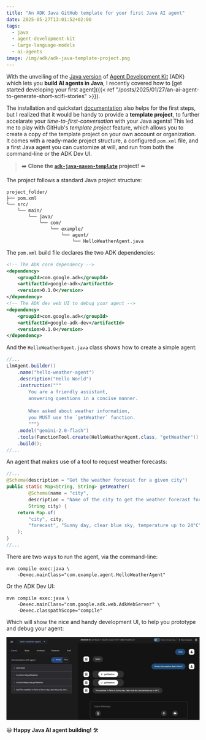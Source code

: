 ```yaml
---
title: "An ADK Java GitHub template for your first Java AI agent"
date: 2025-05-27T13:01:52+02:00
tags:
  - java
  - agent-development-kit
  - large-language-models
  - ai-agents
image: /img/adk/adk-java-template-project.png
---
```


With the unveiling of the [Java version](https://github.com/google/adk-java/) of [Agent Development Kit](https://google.github.io/adk-docs/)
(ADK) which lets you **build AI agents in Java**, I recently covered how to
[get started developing your first agent]({{< ref "/posts/2025/01/27/an-ai-agent-to-generate-short-scifi-stories" >}}).

The installation and quickstart [documentation](https://google.github.io/adk-docs/get-started/) also helps for the first steps,
but I realized that it would be handy to provide a **template project**, to further accelarate your _time-to-first-conversation_ with your Java agents!
This led me to play with GitHub's _template project_ feature, which allows you to create a copy of the template project on your own account or organization.
It comes with a ready-made project structure, a configured `pom.xml` file, and a first Java agent you can customize at will, and run from both the command-line or the ADK Dev UI.

> :arrow_right: **Clone the [`adk-java-maven-template`](https://github.com/glaforge/adk-java-maven-template) project!** :arrow_left:

The project follows a standard Java project structure:

```
project_folder/
├── pom.xml
└── src/
    └── main/
        └── java/
            └── com/
                └── example/
                    └── agent/
                        └── HelloWeatherAgent.java
```

The `pom.xml` build file declares the two ADK dependencies:

```xml
<!-- The ADK core dependency -->
<dependency>
    <groupId>com.google.adk</groupId>
    <artifactId>google-adk</artifactId>
    <version>0.1.0</version>
</dependency>
<!-- The ADK dev web UI to debug your agent -->
<dependency>
    <groupId>com.google.adk</groupId>
    <artifactId>google-adk-dev</artifactId>
    <version>0.1.0</version>
</dependency>
```

And the `HelloWeatherAgent.java` class shows how to create a simple agent:

```java
//...
LlmAgent.builder()
    .name("hello-weather-agent")
    .description("Hello World")
    .instruction("""
        You are a friendly assistant,
        answering questions in a concise manner.

        When asked about weather information,
        you MUST use the `getWeather` function.
        """)
    .model("gemini-2.0-flash")
    .tools(FunctionTool.create(HelloWeatherAgent.class, "getWeather"))
    .build();
//...
```

An agent that makes use of a tool to request weather forecasts:

```java
//...
@Schema(description = "Get the weather forecast for a given city")
public static Map<String, String> getWeather(
        @Schema(name = "city",
        description = "Name of the city to get the weather forecast for")
        String city) {
    return Map.of(
        "city", city,
        "forecast", "Sunny day, clear blue sky, temperature up to 24°C"
    );
}
//...
```

There are two ways to run the agent, via the command-line:

```shell
mvn compile exec:java \
    -Dexec.mainClass="com.example.agent.HelloWeatherAgent"
```

Or the ADK Dev UI:

```shell
mvn compile exec:java \
    -Dexec.mainClass="com.google.adk.web.AdkWebServer" \
    -Dexec.classpathScope="compile"
```

Which will show the nice and handy development UI, to help you prototype and debug your agent:

![](https://github.com/glaforge/adk-java-maven-template/raw/main/adk-dev-ui.png)

:smiley: **Happy Java AI agent building!** :hammer_and_wrench:
